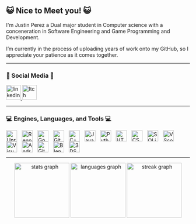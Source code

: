 ## 😺 Nice to Meet you! 😺

I'm Justin Perez a Dual major student in Computer science with a conceneration in Software Engineering and Game Programming and Development. 

I’m currently in the process of uploading years of work onto my GitHub, so I appreciate your patience as it comes together.

---

### 📱 Social Media 📱

<!-- Linkedin-->
<div align="left">
  <a href="https://www.linkedin.com/in/justin-perez-247b122a2/" target="_blank">
    <img src="https://img.shields.io/static/v1?message=LinkedIn&logo=linkedin&label=&color=0077B5&logoColor=white&labelColor=&style=flat" height="40" alt="linkedin Badge" />
  </a>
  
<!-- Itch-->
  <a href="https://justin-bytes-code.itch.io/" target="_blank">
    <img alt="Itch Badge" src="https://img.shields.io/badge/Itch-orange" height="40">
  </a>
</div>



<!--
TODO: Create a Profolio website and link it here on a badge!
-->

---

### 💻 Engines, Languages, and Tools 💻


<img align= "left" alt = "Unreal" width = "30px" style="padding-right:10px;" src="https://cdn.jsdelivr.net/gh/devicons/devicon@latest/icons/unrealengine/unrealengine-original.svg"/>
<img align= "left" alt = "Renpy" width = "30px" style="padding-right:10px;" src="https://cdn.jsdelivr.net/gh/devicons/devicon@latest/icons/renpy/renpy-original.svg"/>
<img align= "left" alt = "Godot" width = "30px" style="padding-right:10px;" src="https://cdn.jsdelivr.net/gh/devicons/devicon@latest/icons/godot/godot-original.svg"/>
<img align= "left" alt="Git" width="30px" style="padding-right:10px;" src="https://cdn.jsdelivr.net/gh/devicons/devicon/icons/git/git-original.svg" />
<img align="left" alt="C++" width="30px" style="padding-right:10px;" src="https://cdn.jsdelivr.net/gh/devicons/devicon@latest/icons/cplusplus/cplusplus-original.svg" />
<img align= "left" alt="Java" width="30px" style="padding-right:10px;" src="https://cdn.jsdelivr.net/gh/devicons/devicon/icons/java/java-original.svg"/>
<img align= "left" alt="Python" width="30px" style="padding-right:10px;" src="https://cdn.jsdelivr.net/gh/devicons/devicon@latest/icons/python/python-original.svg" />
<img align="left" alt="HTML" width="30px" style="padding-right:10px;" src="https://cdn.jsdelivr.net/gh/devicons/devicon/icons/html5/html5-plain.svg" />
<img align="left" alt="CSS" width="30px" style="padding-right:10px;" src="https://cdn.jsdelivr.net/gh/devicons/devicon/icons/css3/css3-plain.svg" />
<img align="left" alt="SQLite" width="30px" style="padding-right:10px;" src="https://cdn.jsdelivr.net/gh/devicons/devicon@latest/icons/sqlite/sqlite-original.svg" />       
<img align= "left" alt = "VScode" width = "30px" style="padding-right:10px;" src="https://cdn.jsdelivr.net/gh/devicons/devicon@latest/icons/vscode/vscode-original.svg"/>
<img align= "left" alt = "Visual Studio" width = "30px" style="padding-right:10px;" src="https://cdn.jsdelivr.net/gh/devicons/devicon@latest/icons/visualstudio/visualstudio-original.svg"/>
<img align= "left" alt = "Android Studio" width = "30px" style="padding-right:10px;" src="https://cdn.jsdelivr.net/gh/devicons/devicon@latest/icons/androidstudio/androidstudio-original.svg"/>
<img align="left" alt="GitHub" width="30px" style="padding-right:10px;" src="https://cdn.jsdelivr.net/gh/devicons/devicon/icons/github/github-original.svg" />
<img align= "left" alt = "Blender" width = "30px" style="padding-right:10px;" src="https://cdn.jsdelivr.net/gh/devicons/devicon@latest/icons/blender/blender-original.svg"/>
<img align= "left" alt = "3DSMax" width = "30px" style="padding-right:10px;" src="https://cdn.jsdelivr.net/gh/devicons/devicon@latest/icons/threedsmax/threedsmax-original.svg"/>



<br clear="both">

---

<div align="center">
  <img src="https://github-readme-stats.vercel.app/api?username=justin-bytes-code&hide_title=true&hide_rank=true&show_icons=true&include_all_commits=true&count_private=true&disable_animations=false&theme=aura_dark&locale=en&hide_border=true&order=1" height="150" alt="stats graph"  />
  <img src="https://github-readme-stats.vercel.app/api/top-langs?username=justin-bytes-code&locale=en&hide_title=false&layout=compact&card_width=320&langs_count=5&theme=aura_dark&hide_border=true&order=2" height="150" alt="languages graph"  />
  <img src="https://streak-stats.demolab.com?user=justin-bytes-code&locale=en&mode=daily&theme=aura_dark&hide_border=true&border_radius=5&order=3" height="150" alt="streak graph"  />
</div>
